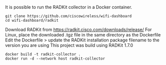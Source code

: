 It is possible to run the RADKit collector in a Docker container.
```
git clone https://github.com/ciscowireless/wifi-dashboard
cd wifi-dashboard/radkit
```
Download RADKit from https://radkit.cisco.com/downloads/release/
For Linux, place the downloaded .tgz file in the same directory as the Dockerfile
Edit the Dockerfile > update the RADKit installation package filename to the version you are using
This project was build using RADKit 1.7.0
```
docker build -t radkit-collector .
docker run -d --network host radkit-collector
```